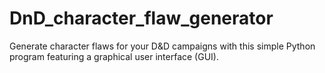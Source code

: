 # DnD_character_flaw_generator
Generate character flaws for your D&amp;D campaigns with this simple Python program featuring a graphical user interface (GUI).
